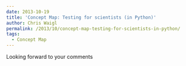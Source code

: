 ```yaml
---
date: 2013-10-19
title: 'Concept Map: Testing for scientists (in Python)'
author: Chris Waigl
permalink: /2013/10/concept-map-testing-for-scientists-in-python/
tags:
  - Concept Map
---
```

Looking forward to your comments![<img class="alignnone size-large wp-image-4865" alt="Testing for scientists" src="http://teaching.software-carpentry.org/wp-content/uploads/2013/10/PA190005-1024x768.jpg" width="707" height="530" />][1]

 [1]: http://teaching.software-carpentry.org/wp-content/uploads/2013/10/PA190005.jpg
